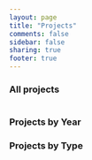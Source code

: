 ```yaml
---
layout: page
title: "Projects"
comments: false
sidebar: false
sharing: true
footer: true
---
```

<link href="/stylesheets/projects.css" rel="stylesheet" type="text/css">
<script languaje='javascript' src="/javascripts/projects.js"></script>

<h3>All projects</h3>
<table id="projects"></table>

<h3>Projects by Year</h3>
<div id="projectYear"></div>

<h3>Projects by Type</h3>
<div id="projectStatus"></div>

<script language="javascript">

add("podcast", 2017, "general",
    "Podcast",
    "Podcast about games, hardware and stuff (in spanish)",
    "Audacity, Ivoox, Itunes");

add("rps", 2017, "games",
    "RPS",
    "A Phaser.io Simple RTS",
    "Javascript, Phaser.io");

add("hardware", 2017, "hardware",
    "Small hardware projects",
    "Compilation of all our small hardware projects",
    "C++, Arduino, Electronics, Raspberry PI");

add("retrophies", 2016, "games",
    "Retrophies",
    "Achievements system for Emulators",
    "Javascript");

add("3d-house", 2016, "games",
    "3D house",
    "3D playable model of our house",
    "Unity3D, Blender");

add("starcraft-unity3d", 2016, "games",
    "StarCraft Unity3D",
    "3D playable model of our house",
    "Unity3D, Blender");

add("coconauts-ci", 2016, "software",
    "Coconauts CI",
    "Lightweight CI app",
    "NodeJS, Redis");

add("sea-life", 2015, "games",
    "Sea-Life",
    "Procedurally generated multiplayer game powered by Websockets for #procjam2015",
    "HTML5, Javascript, Websockets");

add("404games", 2015, "games",
    "404 games",
    "Collection of small HTML5 games for our 404 page",
    "HTML5, Javascript");

add("watchduino2", 2015, "hardware",
    "WatchDuino 2.0",
    "WatchDuino 2.0 is a SmartWatch built in Arduino that uses Bluetooth for sending messages to Android",
    "C++, Arduino, Electronics, Android, Java");

add("gramola", 2015, "software",
    "Gramola",
    "Lightweight online music player, powered by JPlayer with tons of features",
    "Javascript, SqLite, NodeJS, Css3");

add("water-rings2", 2015, "games",
    "Water Rings 2",
    "Enhaced version of our water rings toy simulator",
    "Unity3D, C#");

add("3d-island-demo", 2015, "games",
    "3D Island Demo",
    "Virtual reality game demo for Android built with Unity3D",
    "Unity3D, C#");

add("watchduino", 2014, "hardware",
    "WatchDuino",
    "WatchDuino is an open hardware project that combines inexpensive electronic components and a complex Arduino (C++) code to build a useful and reprogrammable smart watch",
    "C++, Arduino, Electronics");

add("timebomb2", 2014, "games",
    "Exploding bunnies",
    "Sequel of Time Bomb for Android, with a lot of new content, achievements, unlockable items, etc",
    "Java, Android, LibGdx");

add("game-manager", 2014, "software",
    "Game manager",
    "App built with nodejs for managing local game repositories and emulators",
    "NodeJs, SqLite");

add("astroship", 2013, "games",
    "Astroship",
    "Our first mobile game powered with LibGdx, and with achievements",
    "Java, Android, LibGdx");

add("cleope", 2013, "software",
    "CleopeAlhaurin.es",
    "Online store for a local business (commissioned)",
    "Magento, PHP, Css3");

add("interventores", 2013, "software",
    "Interventores.info",
    "Collaborative forum for regional inspectors (commissioned)",
    "phpBB, PHP, Css3");

add("timebomb", 2013, "games",
    "TimeBomb",
    "Game developed in less than 48 hours for Ludum Dare #27",
    "Java, Android, LibGdx");

add("gramola", 2012, "software",
    "Rephusplayer",
    "Lightweight online music player initially built in PHP, then translated to NodeJS and renamed as Gramola",
    "Javascript, SqLite, PHP, Css3");

add("sea-evolution", 2012, "games",
    "Sea Evolution",
    "Game developed for the Ludum Dare #24 competition ",
    "Javascript, HTML5");

add("piano-legend", 2012, "games",
    "Piano Legend",
    "Piano simulator game",
    "Java, SDL");

add("dynamus", 2012, "software",
    "Dynamus",
    "Dynamic music engine and domain specific language",
    "Java, Lex+Yacc");

add("water-rings", 2011, "games",
    "Water Rings",
    "Water rings toy simulator",
    "Java, Android");


/*
HIDDEN

add("turret-pi", 2014, progress,
    "Turret Pi",
    "Recreation of a Portal turret with a Raspberry Pi",
    "Python, Raspberry Pi, Electronics");

add("spend", 2014, progress,
    "Spend manager",
    "Program to manage and visualize your expenses",
    "Scala, SqLite, Javascript");

add("bookmark", 2013, progress,
    "Bookmarks",
    "Advanced bookmark manager for Google Chrome",
    "Javascript, Css3");  


    */
</script>
